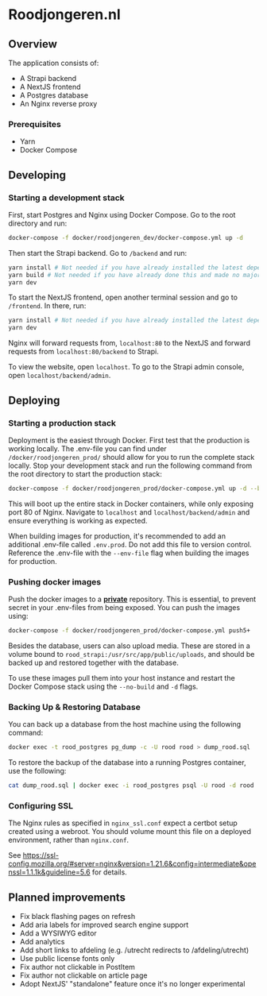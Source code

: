 # Roodjongeren.nl

## Overview

The application consists of:

- A Strapi backend
- A NextJS frontend
- A Postgres database
- An Nginx reverse proxy

### Prerequisites

- Yarn
- Docker Compose

## Developing

### Starting a development stack

First, start Postgres and Nginx using Docker Compose. Go to the root directory and run:

```bash
docker-compose -f docker/roodjongeren_dev/docker-compose.yml up -d
```

Then start the Strapi backend. Go to `/backend` and run:

```bash
yarn install # Not needed if you have already installed the latest dependencies
yarn build # Not needed if you have already done this and made no major changes
yarn dev
```

To start the NextJS frontend, open another terminal session and go to `/frontend`. In there, run:

```bash
yarn install # Not needed if you have already installed the latest dependencies
yarn dev
```

Nginx will forward requests from, `localhost:80` to the NextJS and forward requests from `localhost:80/backend` to
Strapi.

To view the website, open `localhost`. To go to the Strapi admin console, open `localhost/backend/admin`.

## Deploying

### Starting a production stack

Deployment is the easiest through Docker. First test that the production is working locally. The .env-file you can find
under `/docker/roodjongeren_prod/` should allow for you to run the complete stack locally. Stop your development stack
and run the following command from the root directory to start the production stack:

```bash
docker-compose -f docker/roodjongeren_prod/docker-compose.yml up -d --build
```

This will boot up the entire stack in Docker containers, while only exposing port 80 of Nginx. Navigate to `localhost`
and `localhost/backend/admin` and ensure everything is working as expected.

When building images for production, it's recommended to add an additional .env-file called `.env.prod`. Do not add this
file to version control. Reference the .env-file with the `--env-file` flag when building the images for production.

### Pushing docker images

Push the docker images to a <ins>**private**</ins> repository. This is essential, to prevent secret in your .env-files
from being exposed. You can push the images using:

```bash
docker-compose -f docker/roodjongeren_prod/docker-compose.yml push5+
```

Besides the database, users can also upload media. These are stored in a volume bound
to `rood_strapi:/usr/src/app/public/uploads`, and should be backed up and restored together with the database.

To use these images pull them into your host instance and restart the Docker Compose stack using the `--no-build`
and `-d` flags.

### Backing Up & Restoring Database

You can back up a database from the host machine using the following command:

```bash
docker exec -t rood_postgres pg_dump -c -U rood rood > dump_rood.sql
```

To restore the backup of the database into a running Postgres container, use the following:

```bash
cat dump_rood.sql | docker exec -i rood_postgres psql -U rood -d rood
```

### Configuring SSL

The Nginx rules as specified in `nginx_ssl.conf` expect a certbot setup created using a webroot. You should volume mount
this file on a deployed environment, rather than `nginx.conf`.

See https://ssl-config.mozilla.org/#server=nginx&version=1.21.6&config=intermediate&openssl=1.1.1k&guideline=5.6 for
details.

## Planned improvements

- Fix black flashing pages on refresh
- Add aria labels for improved search engine support
- Add a WYSIWYG editor
- Add analytics
- Add short links to afdeling (e.g. /utrecht redirects to /afdeling/utrecht)
- Use public license fonts only
- Fix author not clickable in PostItem
- Fix author not clickable on article page
- Adopt NextJS' "standalone" feature once it's no longer experimental